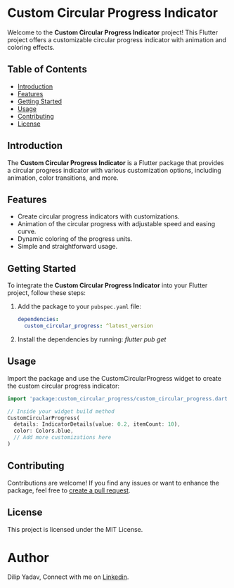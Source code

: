 # Custom Circular Progress Indicator

Welcome to the **Custom Circular Progress Indicator** project! This Flutter project offers a customizable circular progress indicator with animation and coloring effects.

## Table of Contents

- [Introduction](#introduction)
- [Features](#features)
- [Getting Started](#getting-started)
- [Usage](#usage)
- [Contributing](#contributing)
- [License](#license)

## Introduction

The **Custom Circular Progress Indicator** is a Flutter package that provides a circular progress indicator with various customization options, including animation, color transitions, and more.

## Features

- Create circular progress indicators with customizations.
- Animation of the circular progress with adjustable speed and easing curve.
- Dynamic coloring of the progress units.
- Simple and straightforward usage.

## Getting Started

To integrate the **Custom Circular Progress Indicator** into your Flutter project, follow these steps:

1. Add the package to your `pubspec.yaml` file:

   ```yaml
   dependencies:
     custom_circular_progress: ^latest_version
     ```
2. Install the dependencies by running:
*flutter pub get*

## Usage
Import the package and use the CustomCircularProgress widget to create the custom circular progress indicator:

```dart
import 'package:custom_circular_progress/custom_circular_progress.dart';

// Inside your widget build method
CustomCircularProgress(
  details: IndicatorDetails(value: 0.2, itemCount: 10),
  color: Colors.blue,
  // Add more customizations here
)
```

## Contributing
Contributions are welcome! If you find any issues or want to enhance the package, feel free to [create a pull request](https://www.github.com/mryadavdilip/custom_circular_progress).

## License
This project is licensed under the MIT License.

# Author
Dilip Yadav,
Connect with me on [Linkedin](https://www.linkedin.com/in/mryadavdilip).